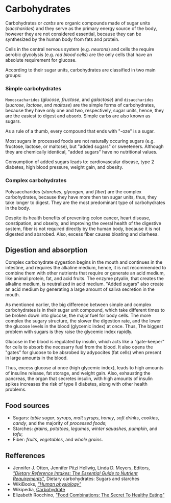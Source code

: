 # Carbohydrates

Carbohydrates or _carbs_ are organic compounds made of sugar units (_saccharides_) and they serve as the primary energy source of the body, however they are not considered essential, because they can be synthesized by the human body from fats and protein.

Cells in the central nervous system (e.g. _neurons_) and cells the require aerobic glycolysis (e.g. _red blood cells_) are the only cells that have an absolute requirement for glucose.

According to their sugar units, carbohydrates are classified in two main groups:

### Simple carbohydrates

`Monoscacharides` (_glucose_, _fructose_, and _galactose_) and `disaccharides` (_sucrose_, _lactose_, and _maltose_) are the simple forms of carbohydrates, 
because they have only one and two, respectively, sugar units, hence, they are the easiest to digest and absorb.
Simple carbs are also known as sugars. 

As a rule of a thumb, every compound that ends with "-oze" is a sugar.

Most sugars in processed foods are not naturally occuring sugars (e.g. fructose, lactose, or maltose), 
but "added sugars" or sweeteners.
Although they are chemically identical, "added sugars" have no nutritional values.

Consumption of added sugars leads to: cardiovascular disease, type 2 diabetes, high blood pressure, weight gain, and obesity.

### Complex carbohydrates
Polysaccharides (_starches_, _glycogen_, and _fiber_) are the complex carbohydrates, because they have more then ten sugar units, thus, they take longer to digest.
They are the most predominant type of carbohydrates in the body.

Despite its health benefits of prevenitng colon cancer, heart disease, constipation, and obseity, and improving the overal health of the digestive system, 
fiber is not required directly by the human body, because it is not digested and absrobed. Also, excess fiber causes bloating and diarheea.

## Digestion and absorption
Complex carbohydrate dygestion begins in the mouth and continues in the intestine, and requires the alkaline medium, hence, it is not recommended to combine them with other 
nutrients that require or generate an acid medium, like animal protein, fat, and acid fruits. The enzyme ptyalin, that creates the alkaline medium, is neutralized in acid medium.
"Added sugars" also create an acid medium by generating a large amount of saliva secretion in the mouth.

As mentioned earlier, the big difference between simple and complex carbohydrates is in their sugar unit compound, which take different times to be broken down into glucose, the major fuel for body cells. 
The more complex the sugary structure, the slower the digestion rate, and the lower the glucose levels in the blood (glycemic index) at once. Thus, The biggest problem with sugars is they raise the glycemic index rapidly. 

Glucose in the blood is regulated by insulin, which acts like a "gate-keeper" for cells to absorb the necesarry fuel from the blood. It also opens the "gates" for glucose to be absrobed by adypocites (fat cells) when 
present in large amounts in the blood. 

Thus, excess glucose at once (high glycemic index), leads to high amounts of insuline release, fat storage, and weight gain. Also, exhausting the pancreas, the organ that secretes insulin, with high amounts of insulin spikes 
increases the risk of type II diabetes, along with other health problems.

## Food sources

- Sugars: _table sugar_, _syrups_, _malt syrups_, _honey_, _soft drinks_, _cookies_, _candy_, and the majority of _processed foods_;
- Starches: _grains_, _potatoes_, _legumes_, _winter squashes_, _pumpkin_, and _tofu_;
- Fiber: _fruits_, _vegetables_, and _whole grains_.

## Refferences
- Jennifer J. Otten, Jennifer Pitzi Hellwig, Linda D. Meyers, Editors, [_"Dietary Reference Intakes: The Essential Guide to Nutrient Requirements"_](https://www.amazon.com/Dietary-Reference-Intakes-Essential-Requirements/dp/0309157420), Dietary carbohydrates: Sugars and starches
- WikiBooks, [_"Human physiology"_](https://en.wikibooks.org/wiki/Human_Physiology/Nutrition#Carbohydrates)
- Wikipedia, [Carbohydrate](https://en.wikipedia.org/wiki/Carbohydrate)
- Elizabeth Rocchino, ["Food Combinations: The Secret To Healthy Eating"](http://www.mindbodygreen.com/0-7896/food-combinations-the-secret-to-healthy-eating.html)